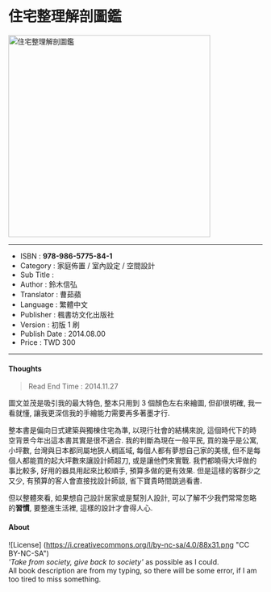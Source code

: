# 住宅整理解剖圖鑑

<img src="https://github.com/duckscofield/book/blob/master/images/2014.978-986-5775-84-1.jpg" alt="住宅整理解剖圖鑑" width="400px">

---

+ ISBN         : **978-986-5775-84-1**
+ Category     : 家庭佈置 / 室內設定 / 空間設計
+ Sub Title    : 
+ Author       : 鈴木信弘
+ Translator   : 曹茹蘋
+ Language     : 繁體中文
+ Publisher    : 楓書坊文化出版社
+ Version      : 初版 1 刷
+ Publish Date : 2014.08.00
+ Price        : TWD 300

---

#### Thoughts

> Read End Time : 2014.11.27

圖文並茂是吸引我的最大特色, 整本只用到 3 個顏色左右來繪圖, 但卻很明確, 我一看就懂, 讓我更深信我的手繪能力需要再多著墨才行. 

整本書是偏向日式建築與獨棟住宅為準, 以現行社會的結構來說, 這個時代下的時空背景今年出這本書其實是很不適合. 我的判斷為現在一般平民, 買的幾乎是公寓, 小坪數, 台灣與日本都同屬地狹人稠區域, 每個人都有夢想自己家的美樣, 但不是每個人都能買的起大坪數來讓設計師超刀, 或是讓他們來實戰. 我們都曉得大坪做的事比較多, 好用的器具用起來比較順手, 預算多做的更有效果. 但是這樣的客群少之又少, 有預算的客人會直接找設計師談, 省下寶貴時間跳過看書.

但以整體來看, 如果想自己設計居家或是幫別人設計, 可以了解不少我們常常忽略的**習慣**, 要整進生活裡, 這樣的設計才會得人心. 

#### About

![License] (https://i.creativecommons.org/l/by-nc-sa/4.0/88x31.png "CC BY-NC-SA")  
*'Take from society, give back to society'* as possible as I could.  
All book description are from my typing, so there will be some error, if I am too tired to miss something.